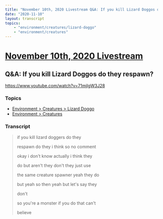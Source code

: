 ```yaml
---
title: "November 10th, 2020 Livestream Q&A: If you kill Lizard Doggos do they respawn?"
date: "2020-11-10"
layout: transcript
topics:
    - "environment/creatures/lizard-doggo"
    - "environment/creatures"
---
```

# [November 10th, 2020 Livestream](../2020-11-10.md)
## Q&A: If you kill Lizard Doggos do they respawn?
https://www.youtube.com/watch?v=71mjlgW3J28

### Topics
* [Environment > Creatures > Lizard Doggo](../topics/environment/creatures/lizard-doggo.md)
* [Environment > Creatures](../topics/environment/creatures.md)

### Transcript

> if you kill lizard doggers do they
> 
> respawn do they i think so no comment
> 
> okay i don't know actually i think they
> 
> do but aren't they don't they just use
> 
> the same creature spawner yeah they do
> 
> but yeah so then yeah but let's say they
> 
> don't
> 
> so you're a monster if you do that can't
> 
> believe
> 
